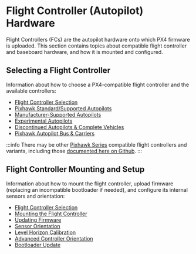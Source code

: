 # Flight Controller (Autopilot) Hardware

Flight Controllers (FCs) are the autopilot hardware onto which PX4 firmware is uploaded.
This section contains topics about compatible flight controller and baseboard hardware, and how it is mounted and configured.

## Selecting a Flight Controller

Information about how to choose a PX4-compatible flight controller and the available controllers:

- [Flight Controller Selection](../getting_started/flight_controller_selection.md)
- [Pixhawk Standard/Supported Autopilots](../flight_controller/autopilot_pixhawk_standard.md)
- [Manufacturer-Supported Autopilots](../flight_controller/autopilot_manufacturer_supported.md)
- [Experimental Autopilots](../flight_controller/autopilot_experimental.md)
- [Discontinued Autopilots & Complete Vehicles](../flight_controller/autopilot_discontinued.md)
- [Pixhawk Autopilot Bus & Carriers](../flight_controller/pixhawk_autopilot_bus.md)

:::info
There may be other [Pixhawk Series](../flight_controller/pixhawk_series.md) compatible flight controllers and variants, including those [documented here on Github](https://github.com/PX4/PX4-Autopilot/#supported-hardware).
:::

## Flight Controller Mounting and Setup

Information about how to mount the flight controller, upload firmware (replacing an incompatible bootloader if needed), and configure its internal sensors and orientation:

- [Flight Controller Selection](../getting_started/flight_controller_selection.md)
- [Mounting the Flight Controller](../assembly/mount_and_orient_controller.md)
- [Updating Firmware](../config/firmware.md)
- [Sensor Orientation](../config/flight_controller_orientation.md)
- [Level Horizon Calibration](../config/level_horizon_calibration.md)
- [Advanced Controller Orientation](../advanced_config/advanced_flight_controller_orientation_leveling.md)
- [Bootloader Update](../advanced_config/bootloader_update.md)
